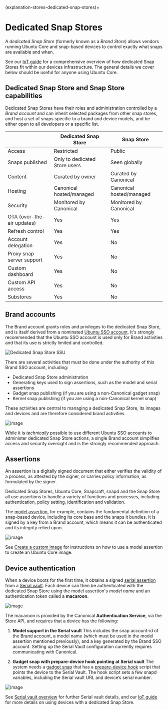 (explanation-stores-dedicated-snap-stores)=
# Dedicated Snap Stores

A _dedicated Snap Store_ (formerly known as a _Brand Store_) allows vendors running Ubuntu Core and snap-based devices to control exactly what snaps are available and when. 

See our [IoT guide](https://ubuntu.com/core/services/guide) for a comprehensive overview of how dedicated Snap Stores fit within our devices infrastructure. The general details we cover below should be useful for anyone using Ubuntu Core.

## Dedicated Snap Store and Snap Store capabilities

Dedicated Snap Stores have their roles and administration controlled by a _Brand account_ and can inherit selected packages from other snap stores, and host a set of snaps specific to a brand and device models, and be either open to all developers or a specific list.

|                            | Dedicated Snap Store               | Snap Store               |
|----------------------------|---------------------------|--------------------------|
| Access                     | Restricted                | Public                   |
| Snaps published            | Only to dedicated Store users | Seen globally            |
| Content                    | Curated by owner          | Curated by Canonical     |
| Hosting                    | Canonical hosted/managed  | Canonical hosted/managed |
| Security                   | Monitored by Canonical    | Monitored by Canonical   |
| OTA (over-the-air updates) | Yes                       | Yes                      |
| Refresh control            | Yes                       | Yes                      |
| Account delegation         | Yes                       | No                       |
| Proxy snap server support  | Yes                       | No                       |
| Custom dashboard           | Yes                       | No                       |
| Custom API access          | Yes                       | No                       |
| Substores                  | Yes                       | No                       |

## Brand accounts

The Brand account grants roles and privileges to the dedicated Snap Store, and is itself derived from a nominated  [Ubuntu SSO account](/tutorials/get-started/build-your-first-image/access-ubuntu-one). It's strongly recommended that the Ubuntu SSO account is used only for Brand activities and that its use is strictly limited and controlled.

![Dedicated Snap Store SSU](https://assets.ubuntu.com/v1/90807b1f-brand-store-1.png)

There are several activities that must be done under the authority of this Brand SSO account, including:

-   Dedicated Snap Store administration
-   Generating keys used to sign assertions, such as the model and serial assertions
-   Gadget snap publishing (if you are using a non-Canonical gadget snap)
-   Kernel snap publishing (if you are using a non-Canonical kernel snap)

These activities are central to managing a dedicated Snap Store, its images and devices and are therefore considered brand activities.

![image](https://assets.ubuntu.com/v1/83399278-brand-store-2.png)

While it is *technically* possible to use different Ubuntu SSO accounts to administer dedicated Snap Store actions, a single Brand account simplifies access and security oversight and is the strongly recommended approach.

## Assertions

An assertion is a digitally signed document that either verifies the validity of a process, as attested by the signer, or carries policy information, as formulated by the signer.

Dedicated Snap Stores, Ubuntu Core, Snapcraft, snapd and the Snap Store all use assertions to handle a variety of functions and processes, including authentication, policy setting, identification and validation.

The [model assertion](/reference/assertions/model), for example, contains the fundamental definition of a snap-based device, including its core base and the snaps it bundles. It is signed by a key from a Brand account, which means it can be authenticated and its integrity relied upon.

![image](https://assets.ubuntu.com/v1/c683de7a-brand-store-3.png)

See [Create a custom image](/how-to-guides/image-creation/add-custom-snaps) for instructions on how to use a model assertion to create an Ubuntu Core image.

## Device authentication

When a device boots for the first time, it obtains a signed [serial assertion](/reference/assertions/serial) from a [Serial vault](/). Each device can then be authenticated with the dedicated Snap Store using the model assertion's _model name_ and an authentication token called a **macaroon**. 

![image](https://assets.ubuntu.com/v1/6a584f30-brand-store-4.png)

The macaroon is provided by the Canonical **Authentication Service**, via the Store API, and requires that a device has the following:

1. **Model support in the Serial vault**
  This includes the snap account-id of the Brand account, a model name (which must be used in the model assertion mentioned previously), and a key generated by the Brand SSO account. Setting up the Serial Vault configuration currently requires communicating with Canonical.

1. **Gadget snap with prepare-device hook pointing at Serial vault** 
  The system needs a [gadget snap](/reference/gadget-snap-format) that has a [prepare-device hook](/reference/gadget-snap-format.md#prepare-device-hook) script that points the device to the Serial Vault. The hook script sets a few snapd variables, including the Serial vault URL and device’s serial number.

![image](https://assets.ubuntu.com/v1/0d9651a1-brand-store-5.png)

See [Serial vault overview](https://ubuntu.com/core/services/guide/serial-vault-overview) for further Serial vault details, and our [IoT guide](https://ubuntu.com/core/services/guide) for more details on using devices with a dedicated Snap Store.

